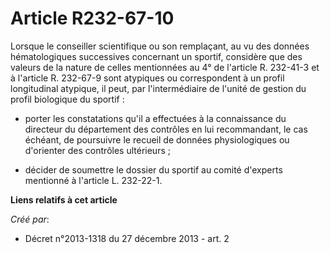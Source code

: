 # Article R232-67-10

Lorsque le conseiller scientifique ou son remplaçant, au vu des données hématologiques successives concernant un sportif,
considère que des valeurs de la nature de celles mentionnées au 4° de l'article R. 232-41-3 et à l'article R. 232-67-9 sont
atypiques ou correspondent à un profil longitudinal atypique, il peut, par l'intermédiaire de l'unité de gestion du profil
biologique du sportif : 

- porter les constatations qu'il a effectuées à la connaissance du directeur du département des contrôles en lui
recommandant, le cas échéant, de poursuivre le recueil de données physiologiques ou d'orienter des contrôles ultérieurs ; 

- décider de soumettre le dossier du sportif au comité d'experts mentionné à l'article L. 232-22-1.

**Liens relatifs à cet article**

_Créé par_:

  - Décret n°2013-1318 du 27 décembre 2013 - art. 2
